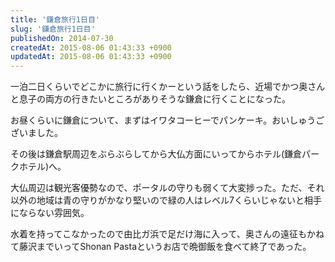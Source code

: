 ```yaml
---
title: '鎌倉旅行1日目'
slug: '鎌倉旅行1日目'
publishedOn: 2014-07-30
createdAt: 2015-08-06 01:43:33 +0900
updatedAt: 2015-08-06 01:43:33 +0900
---
```

一泊二日くらいでどこかに旅行に行くかーという話をしたら、近場でかつ奥さんと息子の両方の行きたいところがありそうな鎌倉に行くことになった。

お昼くらいに鎌倉について、まずはイワタコーヒーでパンケーキ。おいしゅうございました。

その後は鎌倉駅周辺をぶらぶらしてから大仏方面にいってからホテル(鎌倉パークホテル)へ。

大仏周辺は観光客優勢なので、ポータルの守りも弱くて大変捗った。ただ、それ以外の地域は青の守りがかなり堅いので緑の人はレベル7くらいじゃないと相手にならない雰囲気。

水着を持ってこなかったので由比ガ浜で足だけ海に入って、奥さんの遠征もかねて藤沢までいってShonan Pastaというお店で晩御飯を食べて終了であった。

<!-- Place this tag where you want the widget to render. -->
<div class="g-post" data-href="https://plus.google.com/104083978763550731630/posts/PhFshKhfGBH"></div>
